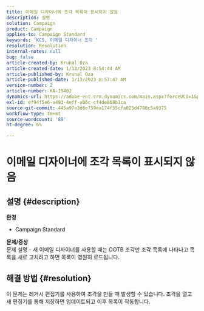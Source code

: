 ```yaml
---
title: 이메일 디자이너에 조각 목록이 표시되지 않음
description: 설명
solution: Campaign
product: Campaign
applies-to: Campaign Standard
keywords: 'KCS, 이메일 디자이너 조각 '
resolution: Resolution
internal-notes: null
bug: false
article-created-by: Krunal Oza
article-created-date: 1/13/2023 8:54:44 AM
article-published-by: Krunal Oza
article-published-date: 1/13/2023 8:57:47 AM
version-number: 2
article-number: KA-19402
dynamics-url: https://adobe-ent.crm.dynamics.com/main.aspx?forceUCI=1&pagetype=entityrecord&etn=knowledgearticle&id=0ec239ec-1f93-ed11-aad1-6045bd006793
exl-id: ef94f5e6-a493-4eff-ab6c-cf4de868b1ca
source-git-commit: 445a97e3d6e759ea174f55cfa025d4788c5a9375
workflow-type: tm+mt
source-wordcount: '89'
ht-degree: 6%

---
```


# 이메일 디자이너에 조각 목록이 표시되지 않음

## 설명 {#description}

<b>환경</b>
- Campaign Standard



<b>문제/증상</b><br>문제 설명 - 새 이메일 디자이너를 사용할 때는 OOTB 조각만 조각 목록에 나타나고 목록을 새로 고치려고 하면 목록이 영원히 로드됩니다.

## 해결 방법 {#resolution}


이 문제는 레거시 편집기를 사용하여 조각을 만들 때 발생할 수 있습니다. 조각을 열고 새 편집기를 통해 저장하면 업데이트되고 이후 목록이 작동합니다.

